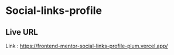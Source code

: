 # Social-links-profile

## Live URL

Link : https://frontend-mentor-social-links-profile-plum.vercel.app/
